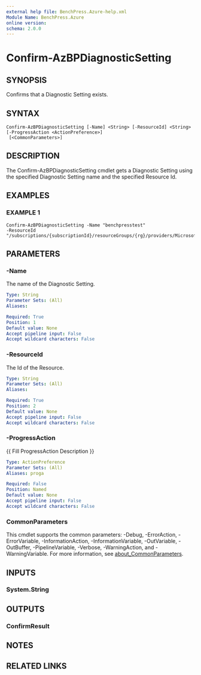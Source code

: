 ```yaml
---
external help file: BenchPress.Azure-help.xml
Module Name: BenchPress.Azure
online version:
schema: 2.0.0
---
```


# Confirm-AzBPDiagnosticSetting

## SYNOPSIS
Confirms that a Diagnostic Setting exists.

## SYNTAX

```
Confirm-AzBPDiagnosticSetting [-Name] <String> [-ResourceId] <String> [-ProgressAction <ActionPreference>]
 [<CommonParameters>]
```

## DESCRIPTION
The Confirm-AzBPDiagnosticSetting cmdlet gets a Diagnostic Setting using the specified Diagnostic Setting name
and the specified Resource Id.

## EXAMPLES

### EXAMPLE 1
```
Confirm-AzBPDiagnosticSetting -Name "benchpresstest"
-ResourceId "/subscriptions/{subscriptionId}/resourceGroups/{rg}/providers/Microsoft.ContainerService/managedClusters/aksnqpog"
```

## PARAMETERS

### -Name
The name of the Diagnostic Setting.

```yaml
Type: String
Parameter Sets: (All)
Aliases:

Required: True
Position: 1
Default value: None
Accept pipeline input: False
Accept wildcard characters: False
```

### -ResourceId
The Id of the Resource.

```yaml
Type: String
Parameter Sets: (All)
Aliases:

Required: True
Position: 2
Default value: None
Accept pipeline input: False
Accept wildcard characters: False
```

### -ProgressAction
{{ Fill ProgressAction Description }}

```yaml
Type: ActionPreference
Parameter Sets: (All)
Aliases: proga

Required: False
Position: Named
Default value: None
Accept pipeline input: False
Accept wildcard characters: False
```

### CommonParameters
This cmdlet supports the common parameters: -Debug, -ErrorAction, -ErrorVariable, -InformationAction, -InformationVariable, -OutVariable, -OutBuffer, -PipelineVariable, -Verbose, -WarningAction, and -WarningVariable. For more information, see [about_CommonParameters](http://go.microsoft.com/fwlink/?LinkID=113216).

## INPUTS

### System.String
## OUTPUTS

### ConfirmResult
## NOTES

## RELATED LINKS
